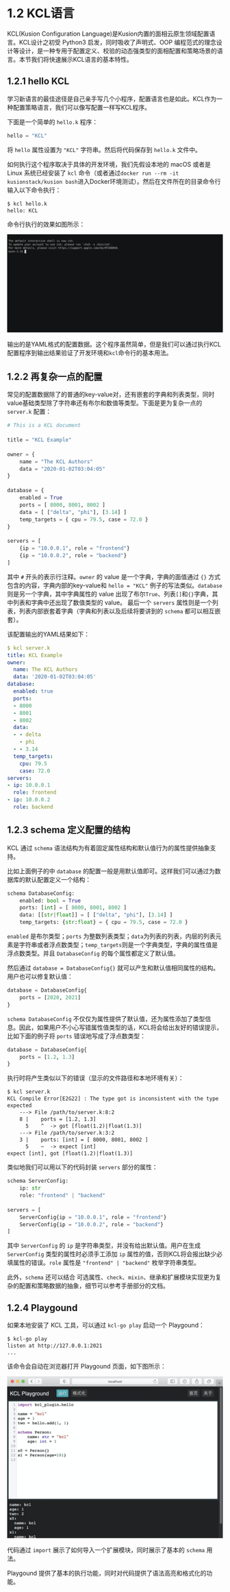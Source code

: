 # 1.2 KCL语言

KCL(Kusion Configuration Language)是Kusion内置的面相云原生领域配置语言。KCL设计之初受 Python3 启发，同时吸收了声明式、OOP 编程范式的理念设计等设计，是一种专用于配置定义、校验的动态强类型的面相配置和策略场景的语言。本节我们将快速展示KCL语言的基本特性。

## 1.2.1 hello KCL

学习新语言的最佳途径是自己亲手写几个小程序，配置语言也是如此。KCL作为一种配置策略语言，我们可以像写配置一样写KCL程序。

下面是一个简单的 `hello.k` 程序：

```python
hello = "KCL"
```

将 `hello` 属性设置为 `"KCL"` 字符串。然后将代码保存到 `hello.k` 文件中。

如何执行这个程序取决于具体的开发环境，我们先假设本地的 macOS 或者是 Linux 系统已经安装了 `kcl` 命令（或者通过`docker run --rm -it kusionstack/kusion bash`进入Docker环境测试）。然后在文件所在的目录命令行输入以下命令执行：

```shell
$ kcl hello.k 
hello: KCL
```

命令行执行的效果如图所示：

![](../images/ch1.2-hello.gif)

输出的是YAML格式的配置数据。这个程序虽然简单，但是我们可以通过执行KCL配置程序到输出结果验证了开发环境和`kcl`命令行的基本用法。

## 1.2.2 再复杂一点的配置

常见的配置数据除了的普通的key-value对，还有嵌套的字典和列表类型，同时value基础类型除了字符串还有布尔和数值等类型。下面是更为复杂一点的 `server.k` 配置：

```python
# This is a KCL document

title = "KCL Example"

owner = {
	name = "The KCL Authors"
	data = "2020-01-02T03:04:05"
}

database = {
	enabled = True
	ports = [ 8000, 8001, 8002 ]
	data = [ ["delta", "phi"], [3.14] ]
	temp_targets = { cpu = 79.5, case = 72.0 }
}

servers = [
	{ip = "10.0.0.1", role = "frontend"}
	{ip = "10.0.0.2", role = "backend"}
]
```

其中 `#` 开头的表示行注释。`owner` 的 value 是一个字典，字典的面值通过 `{}` 方式包含的内容，字典内部的key-value和 `hello = "KCL"` 例子的写法类似。`database` 则是另一个字典，其中字典属性的 value 出现了布尔`True`、列表`[]`和`{}`字典，其中列表和字典中还出现了数值类型的 value。 最后一个 `servers` 属性则是一个列表，列表内部嵌套着字典（字典和列表以及后续将要讲到的 `schema` 都可以相互嵌套）。

该配置输出的YAML结果如下：

```yaml
$ kcl server.k 
title: KCL Example
owner:
  name: The KCL Authors
  data: '2020-01-02T03:04:05'
database:
  enabled: true
  ports:
  - 8000
  - 8001
  - 8002
  data:
  - - delta
    - phi
  - - 3.14
  temp_targets:
    cpu: 79.5
    case: 72.0
servers:
- ip: 10.0.0.1
  role: frontend
- ip: 10.0.0.2
  role: backend
```

## 1.2.3 schema 定义配置的结构

KCL 通过 `schema` 语法结构为有着固定属性结构和默认值行为的属性提供抽象支持。

比如上面例子的中 `database` 的配置一般是用默认值即可。这样我们可以通过为数据库的默认配置定义一个结构：

```python
schema DatabaseConfig:
    enabled: bool = True
    ports: [int] = [ 8000, 8001, 8002 ]
    data: [[str|float]] = [ ["delta", "phi"], [3.14] ]
    temp_targets: {str:float} = { cpu = 79.5, case = 72.0 }
```

`enabled` 是布尔类型；`ports` 为整数列表类型；`data`为列表的列表，内层的列表元素是字符串或者浮点数类型；`temp_targets`则是一个字典类型，字典的属性值是浮点数类型。并且 `DatabaseConfig` 的每个属性都定义了默认值。

然后通过 `database = DatabaseConfig{}` 就可以产生和默认值相同属性的结构。用户也可以修复默认值：

```python
database = DatabaseConfig{
    ports = [2020, 2021]
}
```

`schema DatabaseConfig` 不仅仅为属性提供了默认值，还为属性添加了类型信息。因此，如果用户不小心写错属性值类型的话，KCL将会给出友好的错误提示，比如下面的例子将 `ports` 错误地写成了浮点数类型：

```python
database = DatabaseConfig{
    ports = [1.2, 1.3]
}
```

执行时将产生类似以下的错误（显示的文件路径和本地环境有关）：

```shell
$ kcl server.k 
KCL Compile Error[E2G22] : The type got is inconsistent with the type expected
    ---> File /path/to/server.k:8:2
    8 |    ports = [1.2, 1.3]
      5    ^  -> got [float(1.2)|float(1.3)]
    ---> File /path/to/server.k:3:2
    3 |    ports: [int] = [ 8000, 8001, 8002 ]
      5    ~  -> expect [int]
expect [int], got [float(1.2)|float(1.3)]
```

类似地我们可以用以下的代码封装 `servers` 部分的属性：

```python
schema ServerConfig:
	ip: str
	role: "frontend" | "backend"

servers = [
	ServerConfig{ip = "10.0.0.1", role = "frontend"}
	ServerConfig{ip = "10.0.0.2", role = "backend"}
]
```

其中 `ServerConfig` 的 `ip` 是字符串类型，并没有给出默认值。用户在生成 `ServerConfig` 类型的属性时必须手工添加 `ip` 属性的值，否则KCL将会报出缺少必填属性的错误。`role` 属性是 `"frontend" | "backend"` 枚举字符串类型。

此外，`schema` 还可以结合 可选属性、`check`、`mixin`、继承和扩展模块实现更为复杂的配置和策略数据的抽象，细节可以参考手册部分的文档。

## 1.2.4 Playgound

如果本地安装了 KCL 工具，可以通过 `kcl-go play` 启动一个 Playgound：

```shell
$ kcl-go play
listen at http://127.0.0.1:2021
...
```

该命令会自动在浏览器打开 Playgound 页面，如下图所示：

![](../images/ch1.2-playground.jpg)

代码通过 `import` 展示了如何导入一个扩展模块，同时展示了基本的 `schema` 用法。

Playgound 提供了基本的执行功能，同时对代码提供了语法高亮和格式化的功能。

